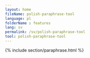 ```yaml
---
layout: home
fileName: polish-paraphrase-tool
language: pl
folderName : features
lang: sv
permalink: /sv/polish-paraphrase-tool
tool: polish-paraphrase-tool
---
```

{% include section/paraphrase.html %}
